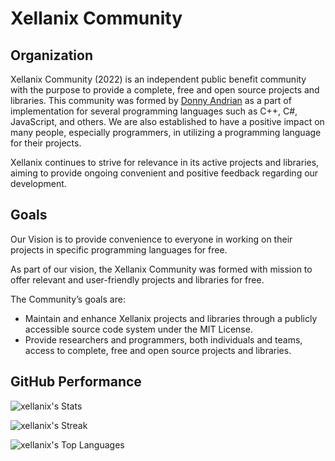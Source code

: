 # Xellanix Community
## Organization
Xellanix Community (2022) is an independent public benefit community with the purpose to provide a complete, free and open source projects and libraries. This community was formed by [Donny Andrian](https://github.com/donnyandrian) as a part of implementation for several programming languages such as C++, C#, JavaScript, and others. We are also established to have a positive impact on many people, especially programmers, in utilizing a programming language for their projects.

Xellanix continues to strive for relevance in its active projects and libraries, aiming to provide ongoing convenient and positive feedback regarding our development.

## Goals
Our Vision is to provide convenience to everyone in working on their projects in specific programming languages for free.

As part of our vision, the Xellanix Community was formed with mission to offer relevant and user-friendly projects and libraries for free.

The Community’s goals are:

- Maintain and enhance Xellanix projects and libraries through a publicly accessible source code system under the MIT License.
- Provide researchers and programmers, both individuals and teams, access to complete, free and open source projects and libraries.

## GitHub Performance
![xellanix's Stats](https://github-readme-stats.vercel.app/api?username=xellanix&theme=prussian&show_icons=true&hide_border=true&count_private=true&rank_icon=percentile) &nbsp;&nbsp;

![xellanix's Streak](https://github-readme-streak-stats.herokuapp.com/?user=xellanix&theme=prussian&hide_border=true) &nbsp;&nbsp;

![xellanix's Top Languages](https://github-readme-stats.vercel.app/api/top-langs/?username=xellanix&theme=prussian&show_icons=true&hide_border=true&layout=compact)
